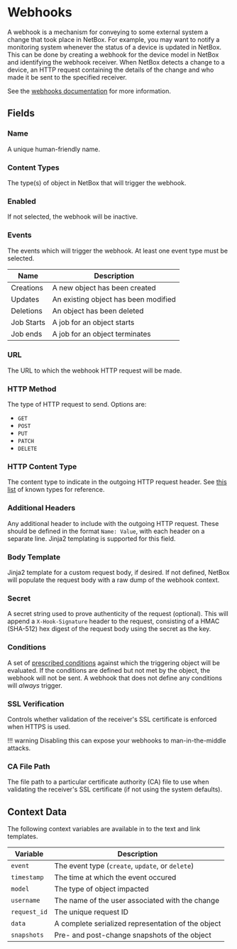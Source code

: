 # Webhooks

A webhook is a mechanism for conveying to some external system a change that took place in NetBox. For example, you may want to notify a monitoring system whenever the status of a device is updated in NetBox. This can be done by creating a webhook for the device model in NetBox and identifying the webhook receiver. When NetBox detects a change to a device, an HTTP request containing the details of the change and who made it be sent to the specified receiver.

See the [webhooks documentation](../../integrations/webhooks.md) for more information.

## Fields

### Name

A unique human-friendly name.

### Content Types

The type(s) of object in NetBox that will trigger the webhook.

### Enabled

If not selected, the webhook will be inactive.

### Events

The events which will trigger the webhook. At least one event type must be selected.

| Name       | Description                          |
|------------|--------------------------------------|
| Creations  | A new object has been created        |
| Updates    | An existing object has been modified |
| Deletions  | An object has been deleted           |
| Job Starts | A job for an object starts           |
| Job ends   | A job for an object terminates       |

### URL

The URL to which the webhook HTTP request will be made.

### HTTP Method

The type of HTTP request to send. Options are:

* `GET`
* `POST`
* `PUT`
* `PATCH`
* `DELETE`

### HTTP Content Type

The content type to indicate in the outgoing HTTP request header. See [this list](https://www.iana.org/assignments/media-types/media-types.xhtml) of known types for reference.

### Additional Headers

Any additional header to include with the outgoing HTTP request. These should be defined in the format `Name: Value`, with each header on a separate line. Jinja2 templating is supported for this field.

### Body Template

Jinja2 template for a custom request body, if desired. If not defined, NetBox will populate the request body with a raw dump of the webhook context.

### Secret

A secret string used to prove authenticity of the request (optional). This will append a `X-Hook-Signature` header to the request, consisting of a HMAC (SHA-512) hex digest of the request body using the secret as the key.

### Conditions

A set of [prescribed conditions](../../reference/conditions.md) against which the triggering object will be evaluated. If the conditions are defined but not met by the object, the webhook will not be sent. A webhook that does not define any conditions will _always_ trigger.

### SSL Verification

Controls whether validation of the receiver's SSL certificate is enforced when HTTPS is used.

!!! warning
    Disabling this can expose your webhooks to man-in-the-middle attacks.

### CA File Path

The file path to a particular certificate authority (CA) file to use when validating the receiver's SSL certificate (if not using the system defaults).

## Context Data

The following context variables are available in to the text and link templates.

| Variable     | Description                                        |
|--------------|----------------------------------------------------|
| `event`      | The event type (`create`, `update`, or `delete`)   |
| `timestamp`  | The time at which the event occured                |
| `model`      | The type of object impacted                        |
| `username`   | The name of the user associated with the change    |
| `request_id` | The unique request ID                              |
| `data`       | A complete serialized representation of the object |
| `snapshots`  | Pre- and post-change snapshots of the object       |
